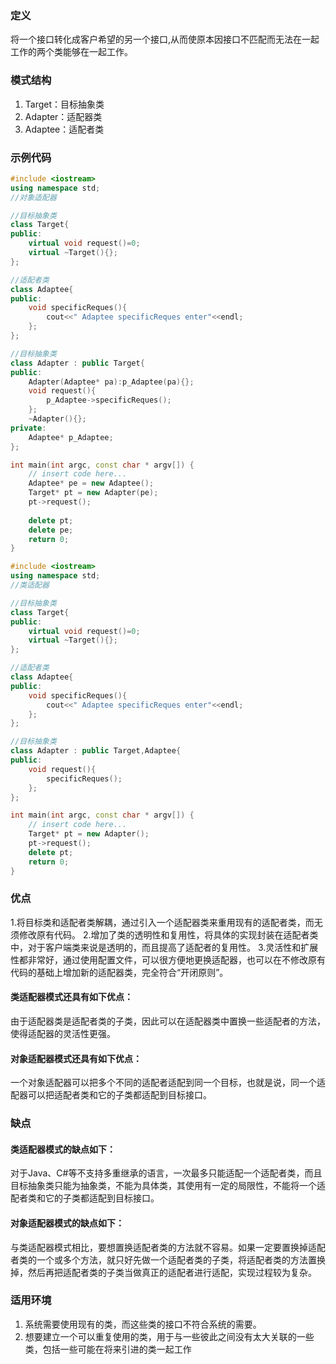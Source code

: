 ### 定义
将一个接口转化成客户希望的另一个接口,从而使原本因接口不匹配而无法在一起工作的两个类能够在一起工作。

### 模式结构
1. Target：目标抽象类
2. Adapter：适配器类
3. Adaptee：适配者类

### 示例代码
```cpp
#include <iostream>
using namespace std;
//对象适配器

//目标抽象类
class Target{
public:
    virtual void request()=0;
    virtual ~Target(){};
};

//适配者类
class Adaptee{
public:
    void specificReques(){
        cout<<" Adaptee specificReques enter"<<endl;
    };
};

//目标抽象类
class Adapter : public Target{
public:
    Adapter(Adaptee* pa):p_Adaptee(pa){};
    void request(){
        p_Adaptee->specificReques();
    };
    ~Adapter(){};
private:
    Adaptee* p_Adaptee;
};

int main(int argc, const char * argv[]) {
    // insert code here...
    Adaptee* pe = new Adaptee();
    Target* pt = new Adapter(pe);
    pt->request();
    
    delete pt;
    delete pe;
    return 0;
}
```

```cpp
#include <iostream>
using namespace std;
//类适配器

//目标抽象类
class Target{
public:
    virtual void request()=0;
    virtual ~Target(){};
};

//适配者类
class Adaptee{
public:
    void specificReques(){
        cout<<" Adaptee specificReques enter"<<endl;
    };
};

//目标抽象类
class Adapter : public Target,Adaptee{
public:
    void request(){
        specificReques();
    };
};

int main(int argc, const char * argv[]) {
    // insert code here...
    Target* pt = new Adapter();
    pt->request();
    delete pt;
    return 0;
}
```

### 优点
1.将目标类和适配者类解耦，通过引入一个适配器类来重用现有的适配者类，而无须修改原有代码。
2.增加了类的透明性和复用性，将具体的实现封装在适配者类中，对于客户端类来说是透明的，而且提高了适配者的复用性。
3.灵活性和扩展性都非常好，通过使用配置文件，可以很方便地更换适配器，也可以在不修改原有代码的基础上增加新的适配器类，完全符合“开闭原则”。

#### 类适配器模式还具有如下优点：
由于适配器类是适配者类的子类，因此可以在适配器类中置换一些适配者的方法，使得适配器的灵活性更强。
#### 对象适配器模式还具有如下优点：
一个对象适配器可以把多个不同的适配者适配到同一个目标，也就是说，同一个适配器可以把适配者类和它的子类都适配到目标接口。

### 缺点
#### 类适配器模式的缺点如下：
对于Java、C#等不支持多重继承的语言，一次最多只能适配一个适配者类，而且目标抽象类只能为抽象类，不能为具体类，其使用有一定的局限性，不能将一个适配者类和它的子类都适配到目标接口。
#### 对象适配器模式的缺点如下：
与类适配器模式相比，要想置换适配者类的方法就不容易。如果一定要置换掉适配者类的一个或多个方法，就只好先做一个适配者类的子类，将适配者类的方法置换掉，然后再把适配者类的子类当做真正的适配者进行适配，实现过程较为复杂。

### 适用环境
1. 系统需要使用现有的类，而这些类的接口不符合系统的需要。
2. 想要建立一个可以重复使用的类，用于与一些彼此之间没有太大关联的一些类，包括一些可能在将来引进的类一起工作
